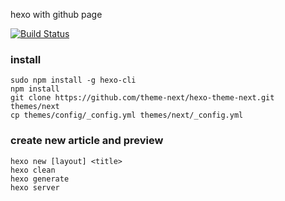 hexo with github page

[![Build Status](https://travis-ci.org/ytlm/ytlm.github.io.svg?branch=hexo)](https://travis-ci.org/ytlm/ytlm.github.io)

### install
```shell
sudo npm install -g hexo-cli
npm install
git clone https://github.com/theme-next/hexo-theme-next.git themes/next
cp themes/config/_config.yml themes/next/_config.yml
```

### create new article and preview
```shell
hexo new [layout] <title>
hexo clean
hexo generate
hexo server
```
